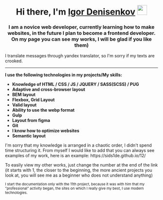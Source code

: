 <h1 align="center">Hi there, I'm <a href="https://github.com/sids1de" target="_blank">Igor Denisenkov</a> 
<img src="https://github.com/blackcater/blackcater/raw/main/images/Hi.gif" height="32"/></h1>
<h3 align="center">I am a novice web developer, currently learning how to make websites, in the future I plan to become a frontend developer. On my page you can see my works, I will be glad if you like them)</h3>
<p>I translate messages through yandex translator, so I'm sorry if my texts are crooked.</p>
<hr>
<strong>I use the following technologies in my projects/My skills:</strong>
<ul>
  <li><strong>Knowledge of HTML / CSS / JS / JQUERY / SASS(SCSS) / PUG</strong></li>
  <li><strong>Adaptive and cross-browser layout</strong></li>
  <li><strong>BEM layout</strong></li>
  <li><strong>Flexbox, Grid Layout</strong></li>
  <li><strong>Valid layout</strong></li>
  <li><strong>Ability to use the webp format</strong></li>
  <li><strong>Gulp</strong></li>
  <li><strong>Layout from figma</strong></li>
  <li><strong>Git</strong></li>
  <li><strong>I know how to optimize websites</strong></li>
  <li><strong>Semantic layout</strong></li>
</ul>
<p>I'm sorry that my knowledge is arranged in a chaotic order, I didn't spend time structuring it. From myself I would like to add that you can always see examples of my work, here is an example: https://sids1de.github.io/12/</p>
<p>To easily view my other works, just change the number at the end of the link (it starts with 1, the closer to the beginning, the more ancient projects you look at, you will see me as a beginner who does not understand anything)</p>
<small>I start the documentation only with the 11th project, because it was with him that my "professional" activity began, the sites on which I really give my best, I use modern technologies.</small>
